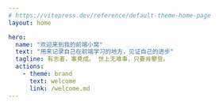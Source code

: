 ```yaml
---
# https://vitepress.dev/reference/default-theme-home-page
layout: home

hero:
  name: "欢迎来到我的前端小窝"
  text: "用来记录自己在前端学习的地方，见证自己的进步"
  tagline: 有志者，事竟成。 世上无难事，只要肯攀登。
  actions:
    - theme: brand
      text: welcome
      link: /welcome.md
---
```


